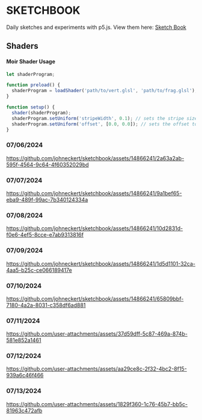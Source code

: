 # SKETCHBOOK

Daily sketches and experiments with p5.js.
View them here: [Sketch Book](https://johneckert.github.io/sketchbook/)

## Shaders
#### Moir Shader Usage
```javascript
let shaderProgram;

function preload() {
  shaderProgram = loadShader('path/to/vert.glsl', 'path/to/frag.glsl');
}

function setup() {
  shader(shaderProgram);
  shaderProgram.setUniform('stripeWidth', 0.1); // sets the stripe size
  shaderProgram.setUniform('offset', [0.0, 0.0]); // sets the offset to manipulate moire effect
}
```

### 07/06/2024
https://github.com/johneckert/sketchbook/assets/14866241/2a63a2ab-595f-4564-9c64-4f60352029bd

### 07/07/2024
https://github.com/johneckert/sketchbook/assets/14866241/9a1bef65-eba9-489f-99ac-7b340124334a

### 07/08/2024
https://github.com/johneckert/sketchbook/assets/14866241/10d2831d-f0e6-4ef5-8cce-e7ab9313816f

### 07/09/2024
https://github.com/johneckert/sketchbook/assets/14866241/1d5d1101-32ca-4aa5-b25c-ce066189417e

### 07/10/2024
https://github.com/johneckert/sketchbook/assets/14866241/65809bbf-7180-4a2a-8031-c358df6ad881

### 07/11/2024
https://github.com/user-attachments/assets/37d59dff-5c87-469a-874b-581e852a1461

### 07/12/2024
https://github.com/user-attachments/assets/aa29ce8c-2f32-4bc2-8f15-939a6c46f466

### 07/13/2024
https://github.com/user-attachments/assets/1829f360-1c76-45b7-bb5c-81963c472afb





